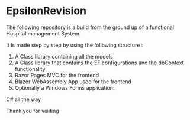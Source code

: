 # EpsilonRevision

The following repository is a build from the ground up of 
a functional Hospital management System. 

It is made step by step by using the following structure :

1) A Class library containing all the models 
2) A Class library that contains the EF configurations and the dbContext functionality
3) Razor Pages MVC for the frontend 
4) Blazor WebAssembly App used for the frontend
5) Optionally a Windows Forms application. 

C# all the way 

Thank you for visiting

